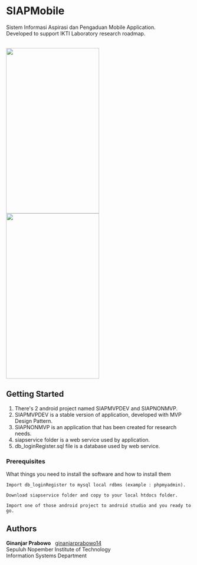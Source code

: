 # SIAPMobile
Sistem Informasi Aspirasi dan Pengaduan Mobile Application. <br>Developed to support IKTI Laboratory research roadmap.<br>
<br>

<img src ="http://128.199.206.16/SS-Siap1.png" width="252px" height="448px">
<img src ="http://128.199.206.16/SS-Siap2.png" width="252px" height="448px">

## Getting Started

1. There's 2 android project named SIAPMVPDEV and SIAPNONMVP.<br>
2. SIAPMVPDEV is a stable version of application, developed with MVP Design Pattern.<br>
3. SIAPNONMVP is an application that has been created for research needs.<br>
4. siapservice folder is a web service used by application.<br>
5. db_loginRegister.sql file is a database used by web service.

### Prerequisites

What things you need to install the software and how to install them

```
Import db_loginRegister to mysql local rdbms (example : phpmyadmin).
```
```
Download siapservice folder and copy to your local htdocs folder.
```
```
Import one of those android project to android studio and you ready to go.
```
## Authors

**Ginanjar Prabowo** &nbsp; [ginanjarprabowo14](https://github.com/ginanjarprabowo14)<br>
Sepuluh Nopember Institute of Technology<br>
Information Systems Department
